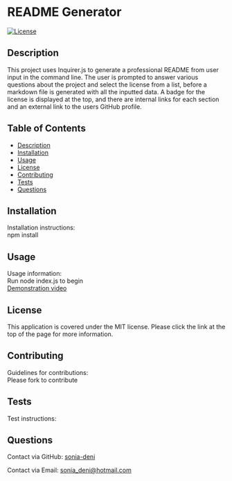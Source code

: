 # **README Generator**
  [![License](https://img.shields.io/badge/License-MIT-yellow.svg)](https://opensource.org/licenses/MIT)

  ## Description
   This project uses Inquirer.js to generate a professional README from user input in the command line. The user is prompted to answer various questions about the project and select the license from a list, before a markdown file is generated with all the inputted data. A badge for the license is displayed at the top, and there are internal links for each section and an external link to the users GitHub profile.   
  
  ## Table of Contents
  * [Description](#description)
  * [Installation](#installation)
  * [Usage](#usage)
  * [License](#license)
  * [Contributing](#contributing)
  * [Tests](#tests)
  * [Questions](#questions)
  
  ## Installation
  Installation instructions:  
  npm install  

  ## Usage
  Usage information:  
  Run node index.js to begin  
  [Demonstration video](https://watch.screencastify.com/v/7ARLcTPpFn8KUBE85pTh)  

  ## License
  This application is covered under the MIT license. Please click the link at the top of the page for more information. 

  ## Contributing
  Guidelines for contributions:  
  Please fork to contribute  

  ## Tests
  Test instructions:  
     
    
  ## Questions
  Contact via GitHub: [sonia-deni](https://github.com/sonia-deni)  

  Contact via Email: sonia_deni@hotmail.com
